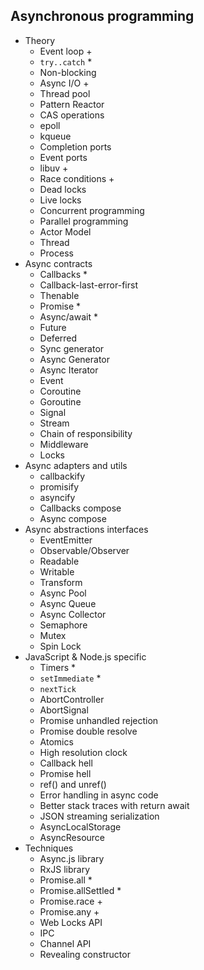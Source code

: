 ## Asynchronous programming

- Theory
  - Event loop +
  - `try..catch` *
  - Non-blocking 
  - Async I/O +
  - Thread pool
  - Pattern Reactor
  - CAS operations
  - epoll
  - kqueue
  - Completion ports
  - Event ports
  - libuv +
  - Race conditions +
  - Dead locks
  - Live locks
  - Concurrent programming
  - Parallel programming
  - Actor Model
  - Thread
  - Process
- Async contracts
  - Callbacks *
  - Callback-last-error-first
  - Thenable
  - Promise *
  - Async/await *
  - Future
  - Deferred
  - Sync generator
  - Async Generator
  - Async Iterator
  - Event
  - Coroutine
  - Goroutine
  - Signal
  - Stream
  - Chain of responsibility
  - Middleware
  - Locks
- Async adapters and utils
  - callbackify
  - promisify
  - asyncify
  - Callbacks compose
  - Async compose
- Async abstractions interfaces
  - EventEmitter
  - Observable/Observer
  - Readable
  - Writable
  - Transform
  - Async Pool
  - Async Queue
  - Async Collector
  - Semaphore
  - Mutex
  - Spin Lock
- JavaScript & Node.js specific
  - Timers *
  - `setImmediate` *
  - `nextTick` 
  - AbortController
  - AbortSignal
  - Promise unhandled rejection
  - Promise double resolve
  - Atomics
  - High resolution clock
  - Callback hell
  - Promise hell
  - ref() and unref()
  - Error handling in async code
  - Better stack traces with return await
  - JSON streaming serialization
  - AsyncLocalStorage
  - AsyncResource
- Techniques
  - Async.js library
  - RxJS library
  - Promise.all *
  - Promise.allSettled *
  - Promise.race +
  - Promise.any +
  - Web Locks API
  - IPC
  - Channel API
  - Revealing constructor
